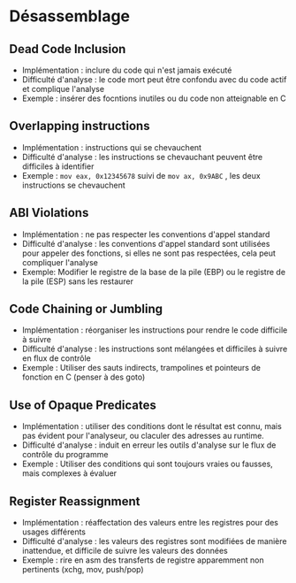 # Désassemblage

## Dead Code Inclusion 
- Implémentation : inclure du code qui n'est jamais exécuté
- Difficulté d'analyse : le code mort peut être confondu avec du code actif et complique l'analyse
- Exemple : insérer des focntions inutiles ou du code non atteignable en C

## Overlapping instructions
- Implémentation : instructions qui se chevauchent
- Difficulté d'analyse : les instructions se chevauchant peuvent être difficiles à identifier
- Exemple : `mov eax, 0x12345678` suivi de `mov ax, 0x9ABC` , les deux instructions se chevauchent

## ABI Violations 
- Implémentation : ne pas respecter les conventions d'appel standard
- Difficulté d'analyse : les conventions d'appel standard sont utilisées pour appeler des fonctions, si elles ne sont pas respectées, cela peut compliquer l'analyse
- Exemple: Modifier le registre de la base de la pile (EBP) ou le registre de la pile (ESP) sans les restaurer

## Code Chaining or Jumbling
- Implémentation : réorganiser les instructions pour rendre le code difficile à suivre
- Difficulté d'analyse : les instructions sont mélangées et difficiles à suivre en flux de contrôle
- Exemple : Utiliser des sauts indirects, trampolines et pointeurs de fonction en C (penser à des goto)

## Use of Opaque Predicates
- Implémentation : utiliser des conditions dont le résultat est connu, mais pas évident pour l'analyseur, ou claculer des adresses au runtime.
- Difficulté d'analyse : induit en erreur les outils d'analyse sur le flux de contrôle du programme
- Exemple : Utiliser des conditions qui sont toujours vraies ou fausses, mais complexes à évaluer
  
## Register Reassignment
- Implémentation : réaffectation des valeurs entre les registres pour des usages différents
- Difficulté d'analyse : les valeurs des registres sont modifiées de manière inattendue, et difficile de suivre les valeurs des données
- Exemple : rire en asm des transferts de registre apparemment non pertinents (xchg, mov, push/pop)
  

